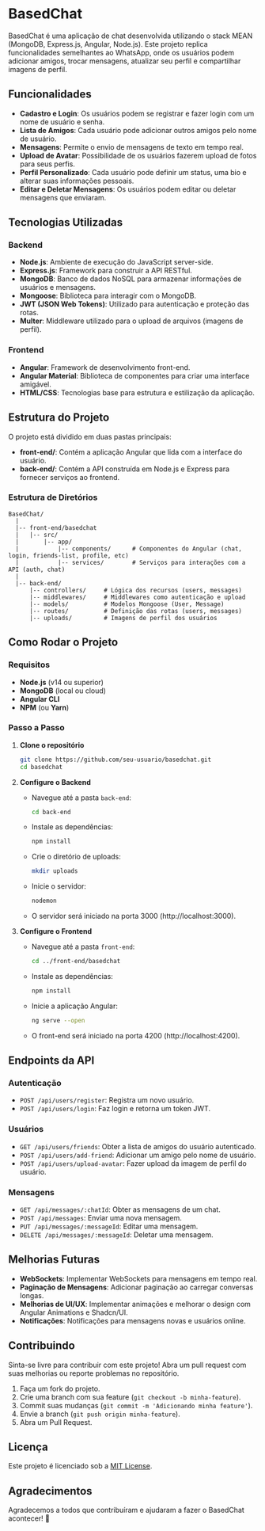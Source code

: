 # BasedChat

BasedChat é uma aplicação de chat desenvolvida utilizando o stack MEAN (MongoDB, Express.js, Angular, Node.js). Este projeto replica funcionalidades semelhantes ao WhatsApp, onde os usuários podem adicionar amigos, trocar mensagens, atualizar seu perfil e compartilhar imagens de perfil.

## Funcionalidades

- **Cadastro e Login**: Os usuários podem se registrar e fazer login com um nome de usuário e senha.
- **Lista de Amigos**: Cada usuário pode adicionar outros amigos pelo nome de usuário.
- **Mensagens**: Permite o envio de mensagens de texto em tempo real.
- **Upload de Avatar**: Possibilidade de os usuários fazerem upload de fotos para seus perfis.
- **Perfil Personalizado**: Cada usuário pode definir um status, uma bio e alterar suas informações pessoais.
- **Editar e Deletar Mensagens**: Os usuários podem editar ou deletar mensagens que enviaram.

## Tecnologias Utilizadas

### Backend
- **Node.js**: Ambiente de execução do JavaScript server-side.
- **Express.js**: Framework para construir a API RESTful.
- **MongoDB**: Banco de dados NoSQL para armazenar informações de usuários e mensagens.
- **Mongoose**: Biblioteca para interagir com o MongoDB.
- **JWT (JSON Web Tokens)**: Utilizado para autenticação e proteção das rotas.
- **Multer**: Middleware utilizado para o upload de arquivos (imagens de perfil).

### Frontend
- **Angular**: Framework de desenvolvimento front-end.
- **Angular Material**: Biblioteca de componentes para criar uma interface amigável.
- **HTML/CSS**: Tecnologias base para estrutura e estilização da aplicação.

## Estrutura do Projeto

O projeto está dividido em duas pastas principais:

- **front-end/**: Contém a aplicação Angular que lida com a interface do usuário.
- **back-end/**: Contém a API construída em Node.js e Express para fornecer serviços ao frontend.

### Estrutura de Diretórios
```
BasedChat/
  |
  |-- front-end/basedchat
  |   |-- src/
  |       |-- app/
  |           |-- components/      # Componentes do Angular (chat, login, friends-list, profile, etc)
  |           |-- services/        # Serviços para interações com a API (auth, chat)
  |
  |-- back-end/
      |-- controllers/     # Lógica dos recursos (users, messages)
      |-- middlewares/     # Middlewares como autenticação e upload
      |-- models/          # Modelos Mongoose (User, Message)
      |-- routes/          # Definição das rotas (users, messages)
      |-- uploads/         # Imagens de perfil dos usuários
```

## Como Rodar o Projeto

### Requisitos
- **Node.js** (v14 ou superior)
- **MongoDB** (local ou cloud)
- **Angular CLI**
- **NPM** (ou **Yarn**)

### Passo a Passo

1. **Clone o repositório**
   ```bash
   git clone https://github.com/seu-usuario/basedchat.git
   cd basedchat
   ```

2. **Configure o Backend**
   - Navegue até a pasta `back-end`:
     ```bash
     cd back-end
     ```
   - Instale as dependências:
     ```bash
     npm install
     ```
   - Crie o diretório de uploads:
     ```bash
     mkdir uploads
     ```
   - Inicie o servidor:
     ```bash
     nodemon
     ```
   - O servidor será iniciado na porta 3000 (http://localhost:3000).

3. **Configure o Frontend**
   - Navegue até a pasta `front-end`:
     ```bash
     cd ../front-end/basedchat
     ```
   - Instale as dependências:
     ```bash
     npm install
     ```
   - Inicie a aplicação Angular:
     ```bash
     ng serve --open
     ```
   - O front-end será iniciado na porta 4200 (http://localhost:4200).

## Endpoints da API

### Autenticação
- `POST /api/users/register`: Registra um novo usuário.
- `POST /api/users/login`: Faz login e retorna um token JWT.

### Usuários
- `GET /api/users/friends`: Obter a lista de amigos do usuário autenticado.
- `POST /api/users/add-friend`: Adicionar um amigo pelo nome de usuário.
- `POST /api/users/upload-avatar`: Fazer upload da imagem de perfil do usuário.

### Mensagens
- `GET /api/messages/:chatId`: Obter as mensagens de um chat.
- `POST /api/messages`: Enviar uma nova mensagem.
- `PUT /api/messages/:messageId`: Editar uma mensagem.
- `DELETE /api/messages/:messageId`: Deletar uma mensagem.

## Melhorias Futuras

- **WebSockets**: Implementar WebSockets para mensagens em tempo real.
- **Paginação de Mensagens**: Adicionar paginação ao carregar conversas longas.
- **Melhorias de UI/UX**: Implementar animações e melhorar o design com Angular Animations e Shadcn/UI.
- **Notificações**: Notificações para mensagens novas e usuários online.

## Contribuindo

Sinta-se livre para contribuir com este projeto! Abra um pull request com suas melhorias ou reporte problemas no repositório.

1. Faça um fork do projeto.
2. Crie uma branch com sua feature (`git checkout -b minha-feature`).
3. Commit suas mudanças (`git commit -m 'Adicionando minha feature'`).
4. Envie a branch (`git push origin minha-feature`).
5. Abra um Pull Request.

## Licença
Este projeto é licenciado sob a [MIT License](LICENSE).

## Agradecimentos
Agradecemos a todos que contribuíram e ajudaram a fazer o BasedChat acontecer! 🚀

